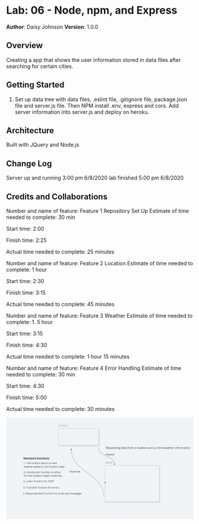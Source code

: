 # Lab: 06 - Node, npm, and Express

**Author**: Daisy Johnson
**Version**: 1.0.0

## Overview
Creating a app that shows the user information stored in data files after searching for certain cities.

## Getting Started
1. Set up data tree with data files, .eslint file, .gitignore file, package.json file and server.js file. Then NPM install .env, express and cors. Add server information into server.js and deploy on heroku.

## Architecture
Built with JQuery and Node.js

## Change Log
Server up and running 3:00 pm 6/8/2020
lab finished 5:00 pm 6/8/2020

## Credits and Collaborations

Number and name of feature: Feature 1 Repository Set Up
Estimate of time needed to complete: 30 min

Start time: 2:00

Finish time: 2:25

Actual time needed to complete: 25 minutes

Number and name of feature: Feature 2 Location
Estimate of time needed to complete: 1 hour

Start time: 2:30

Finish time: 3:15

Actual time needed to complete: 45 minutes

Number and name of feature: Feature 3 Weather
Estimate of time needed to complete: 1. 5 hour

Start time: 3:15

Finish time: 4:30

Actual time needed to complete: 1 hour 15 minutes

Number and name of feature: Feature 4 Error Handling
Estimate of time needed to complete: 30 min

Start time: 4:30

Finish time: 5:00

Actual time needed to complete: 30 minutes

![6/8/2020 Partner Whiteboarding](whiteboard1.png)

